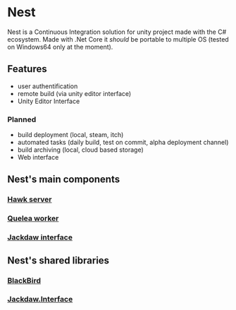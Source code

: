 # Nest
Nest is a Continuous Integration solution for unity project made with the C# ecosystem.
Made with .Net Core it _should_ be portable to multiple OS (tested on Windows64 only at the moment).

## Features

- user authentification
- remote build (via unity editor interface)
- Unity Editor Interface

### Planned

- build deployment (local, steam, itch)
- automated tasks (daily build, test on commit, alpha deployment channel)
- build archiving (local, cloud based storage)
- Web interface

## Nest's main components

### [Hawk server](https://github.com/Makorj/Nest.Hawk)

### [Quelea worker](https://github.com/Makorj/Nest.Quelea)

### [Jackdaw interface](https://github.com/Makorj/Nest.Jackdaw)

## Nest's shared libraries

### [BlackBird](https://github.com/Makorj/Nest.Blackbird)

### [Jackdaw.Interface](https://github.com/Makorj/Nest.Jackdaw.Interface)